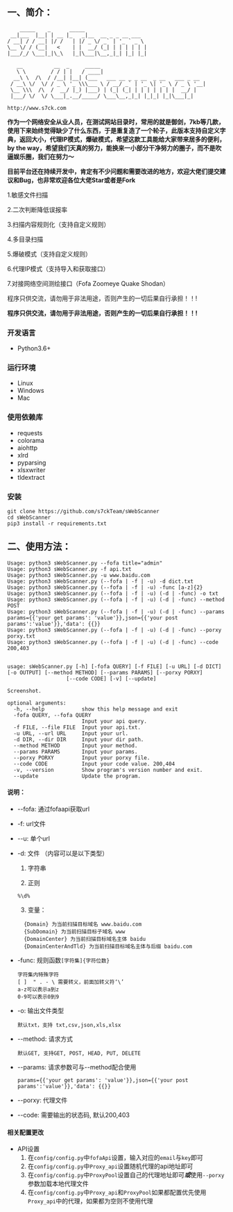 ## 一、简介：

```
    _____    _      _____                    
 __|___  |__| | __ |_   _|__  __ _ _ __ ___  
/ __| / / __| |/ /   | |/ _ \/ _` | '_ ` _ \ 
\__ \/ / (__|   <    | |  __/ (_| | | | | | |
|___/_/ \___|_|\_\   |_|\___|\__,_|_| |_| |_|

   __          __  _     _____                                 
   \ \        / / | |   / ____|                                
  __\ \  /\  / /__| |__| (___   ___ __ _ _ __  _ __   ___ _ __ 
 / __\ \/  \/ / _ \ '_ \\\___ \ / __/ _` | '_ \| '_ \ / _ \ '__|
 \__ \\\  /\  /  __/ |_) |___) | (_| (_| | | | | | | |  __/ |   
 |___/ \/  \/ \___|_.__/_____/ \___\__,_|_| |_|_| |_|\___|_|   

http://www.s7ck.com    
```

 **作为一个网络安全从业人员，在测试网站目录时，常用的就是御剑，7kb等几款，使用下来始终觉得缺少了什么东西，于是重复造了一个轮子，此版本支持自定义字典，返回大小，代理IP模式，爆破模式，希望这款工具能给大家带来居多的便利，by the way，希望我们天真的努力，能换来一小部分干净努力的圈子，而不是吹逼娱乐圈，我们在努力～**

**目前平台还在持续开发中，肯定有不少问题和需要改进的地方，欢迎大佬们提交建议和Bug，也非常欢迎各位大佬Star或者是Fork**

1.敏感文件扫描

2.二次判断降低误报率

3.扫描内容规则化（支持自定义规则）

4.多目录扫描

5.爆破模式（支持自定义规则）

6.代理IP模式（支持导入和获取接口）

7.对接网络空间测绘接口（Fofa Zoomeye Quake Shodan）

程序只供交流，请勿用于非法用途，否则产生的一切后果自行承担！！!

**程序只供交流，请勿用于非法用途，否则产生的一切后果自行承担！！!**

### 开发语言

* Python3.6+

### 运行环境

* Linux
* Windows
* Mac

### 使用依赖库

* requests
* colorama
* aiohttp
* xlrd
* pyparsing
* xlsxwriter
* tldextract


### 安装
	git clone https://github.com/s7ckTeam/sWebScanner
	cd sWebScanner
	pip3 install -r requirements.txt

## 二、使用方法：

```
Usage: python3 sWebScanner.py --fofa title="admin"
Usage: python3 sWebScanner.py -f api.txt
Usage: python3 sWebScanner.py -u www.baidu.com
Usage: python3 sWebScanner.py (--fofa | -f | -u) -d dict.txt
Usage: python3 sWebScanner.py (--fofa | -f | -u) -func [a-z]{2}
Usage: python3 sWebScanner.py (--fofa | -f | -u) (-d | -func) -o txt
Usage: python3 sWebScanner.py (--fofa | -f | -u) (-d | -func) --method POST
Usage: python3 sWebScanner.py (--fofa | -f | -u) (-d | -func) --params params={{'your get params': 'value'}},json={{'your post params':'value'}},'data': {{}}
Usage: python3 sWebScanner.py (--fofa | -f | -u) (-d | -func) --porxy porxy.txt
Usage: python3 sWebScanner.py (--fofa | -f | -u) (-d | -func) --code 200,403


usage: sWebScanner.py [-h] [-fofa QUERY] [-f FILE] [-u URL] [-d DICT] [-o OUTPUT] [--method METHOD] [--params PARAMS] [--porxy PORXY]
                   [--code CODE] [-v] [--update]

Screenshot.

optional arguments:
  -h, --help            show this help message and exit
  -fofa QUERY, --fofa QUERY
                        Input your api query.
  -f FILE, --file FILE  Input your api.txt.
  -u URL, --url URL     Input your url.
  -d DIR, --dir DIR     Input your dir path.
  --method METHOD       Input your method.
  --params PARAMS       Input your params.
  --porxy PORXY         Input your porxy file.
  --code CODE           Input your code value. 200,404
  -v, --version         Show program's version number and exit.
  --update              Update the program.
```
#### 说明：
* --fofa: 通过fofaapi获取url
* -f: url文件
* --u: 单个url
* -d: 文件 （内容可以是以下类型）
  
  1. 字符串
  
  2. 正则
  
    `%\d%`

  3. 变量：
  ```
    {Domain} 为当前扫描目标域名 www.baidu.com
    {SubDomain} 为当前扫描目标子域名 www
    {DomainCenter} 为当前扫描目标域名主体 baidu
    {DomainCenterAndTld} 为当前扫描目标域名主体与后缀 baidu.com
  ```
* -func: 规则函数`[字符集]{字符位数}`
  ```
  字符集内特殊字符
  [ ]  " . - \ 需要转义，前面加转义符‘\’
  a-z可以表示a到z
  0-9可以表示0到9
  ```
* -o: 输出文件类型
  
  `默认txt，支持 txt,csv,json,xls,xlsx`
* --method: 请求方式
  
  `默认GET, 支持GET, POST, HEAD, PUT, DELETE`
* --params: 请求参数可与--method配合使用

  ```
  params={{'your get params': 'value'}},json={{'your post params':'value'}},'data': {{}}
  ```
* --porxy: 代理文件
* --code: 需要输出的状态码, 默认200,403
  

#### 相关配置更改

* API设置
  1. 在`config/config.py`中`fofaApi`设置，输入对应的`email`与`key`即可
  2. 在`config/config.py`中`Proxy_api`设置随机代理的api地址即可
  3. 在`config/config.py`中`ProxyPool`设置自己的代理地址即可***或***使用`--porxy`参数加载本地代理文件
  4. 在`config/config.py`中`Proxy_api`和`ProxyPool`如果都配置优先使用`Proxy_api`中的代理，如果都为空则不使用代理
